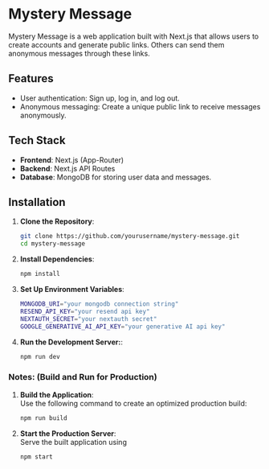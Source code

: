 # Mystery Message

Mystery Message is a web application built with Next.js that allows users to create accounts and generate public links. Others can send them anonymous messages through these links.

## Features

- User authentication: Sign up, log in, and log out.
- Anonymous messaging: Create a unique public link to receive messages anonymously.

## Tech Stack

- **Frontend**: Next.js (App-Router)
- **Backend**: Next.js API Routes
- **Database**: MongoDB for storing user data and messages.

## Installation

1. **Clone the Repository**:
   ```bash
   git clone https://github.com/yourusername/mystery-message.git
   cd mystery-message
   ```
2. **Install Dependencies**:
   ```bash
   npm install
   ```
3. **Set Up Environment Variables**:
   ```bash
   MONGODB_URI="your mongodb connection string"
   RESEND_API_KEY="your resend api key"
   NEXTAUTH_SECRET="your nextauth secret"
   GOOGLE_GENERATIVE_AI_API_KEY="your generative AI api key"
   ```
4. **Run the Development Server:**:
   ```bash
   npm run dev
   ```

### Notes: (Build and Run for Production)

1. **Build the Application**:<br>
   Use the following command to create an optimized production build:
   ```bash
   npm run build
   ```
2. **Start the Production Server**:<br>
   Serve the built application using
   ```bash
   npm start
   ```
